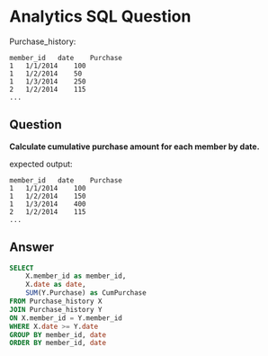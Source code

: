 # Analytics SQL Question

Purchase_history:

```
member_id   date    Purchase
1   1/1/2014    100
1   1/2/2014    50
1   1/3/2014    250
2   1/2/2014    115
...
```

## Question

**Calculate cumulative purchase amount for each member by date.**


expected output:
```
member_id   date    Purchase
1   1/1/2014    100
1   1/2/2014    150
1   1/3/2014    400
2   1/2/2014    115
...
```

## Answer


```sql
SELECT
    X.member_id as member_id,
    X.date as date,
    SUM(Y.Purchase) as CumPurchase
FROM Purchase_history X
JOIN Purchase_history Y
ON X.member_id = Y.member_id
WHERE X.date >= Y.date
GROUP BY member_id, date
ORDER BY member_id, date
```
